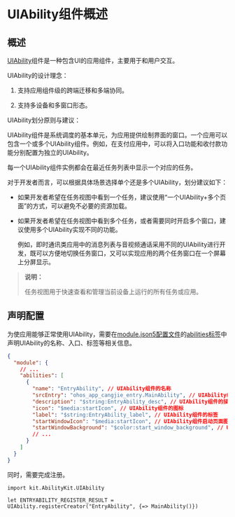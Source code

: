 # UIAbility组件概述

## 概述

[UIAbility](../../../API_Reference/source_zh_cn/apis/AbilityKit/cj-apis-ability.md#class-uiability)组件是一种包含UI的应用组件，主要用于和用户交互。

UIAbility的设计理念：

1. 支持应用组件级的跨端迁移和多端协同。

2. 支持多设备和多窗口形态。

UIAbility划分原则与建议：

UIAbility组件是系统调度的基本单元，为应用提供绘制界面的窗口。一个应用可以包含一个或多个UIAbility组件。例如，在支付应用中，可以将入口功能和收付款功能分别配置为独立的UIAbility。

每一个UIAbility组件实例都会在最近任务列表中显示一个对应的任务。

对于开发者而言，可以根据具体场景选择单个还是多个UIAbility，划分建议如下：

- 如果开发者希望在任务视图中看到一个任务，建议使用“一个UIAbility+多个页面”的方式，可以避免不必要的资源加载。
- 如果开发者希望在任务视图中看到多个任务，或者需要同时开启多个窗口，建议使用多个UIAbility实现不同的功能。

   例如，即时通讯类应用中的消息列表与音视频通话采用不同的UIAbility进行开发，既可以方便地切换任务窗口，又可以实现应用的两个任务窗口在一个屏幕上分屏显示。

> **说明：**
>
> 任务视图用于快速查看和管理当前设备上运行的所有任务或应用。

## 声明配置

为使应用能够正常使用UIAbility，需要在[module.json5配置文件](../cj-start/basic-knowledge/module-configuration-file.md)的[abilities标签](../cj-start/basic-knowledge/module-configuration-file.md#abilities标签)中声明UIAbility的名称、入口、标签等相关信息。

```json
{
  "module": {
    // ...
    "abilities": [
      {
        "name": "EntryAbility", // UIAbility组件的名称
        "srcEntry": "ohos_app_cangjie_entry.MainAbility", // UIAbility组件的代码路径
        "description": "$string:EntryAbility_desc", // UIAbility组件的描述信息
        "icon": "$media:startIcon", // UIAbility组件的图标
        "label": "$string:EntryAbility_label", // UIAbility组件的标签
        "startWindowIcon": "$media:startIcon", // UIAbility组件启动页面图标资源文件的索引
        "startWindowBackground": "$color:start_window_background", // UIAbility组件启动页面背景颜色资源文件的索引
        // ...
      }
    ]
  }
}
```

同时，需要完成注册。

<!-- compile -->

```cangjie
import kit.AbilityKit.UIAbility

let ENTRYABILITY_REGISTER_RESULT = UIAbility.registerCreator("EntryAbility", {=> MainAbility()})
```
